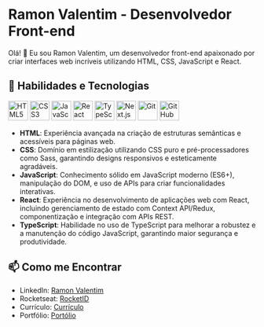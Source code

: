 # Ramon Valentim - Desenvolvedor Front-end

Olá! 👋 Eu sou Ramon Valentim, um desenvolvedor front-end apaixonado por criar interfaces web incríveis utilizando HTML, CSS, JavaScript e React.

## 🚀 Habilidades e Tecnologias

<p align="left">
  <img src="https://cdn.jsdelivr.net/gh/devicons/devicon/icons/html5/html5-original.svg" alt="HTML5" width="40" height="40"/>
  <img src="https://cdn.jsdelivr.net/gh/devicons/devicon/icons/css3/css3-original.svg" alt="CSS3" width="40" height="40"/>
  <img src="https://cdn.jsdelivr.net/gh/devicons/devicon/icons/javascript/javascript-original.svg" alt="JavaScript" width="40" height="40"/>
  <img src="https://cdn.jsdelivr.net/gh/devicons/devicon/icons/react/react-original.svg" alt="React" width="40" height="40"/>
  <img src="https://cdn.jsdelivr.net/gh/devicons/devicon/icons/typescript/typescript-original.svg" alt="TypeScript" width="40" height="40"/>
  <img src="https://cdn.jsdelivr.net/gh/devicons/devicon/icons/nextjs/nextjs-original.svg" alt="Next.js" width="40" height="40"/>
  <img src="https://cdn.jsdelivr.net/gh/devicons/devicon/icons/git/git-original.svg" alt="Git" width="40" height="40"/>
  <img src="https://cdn.jsdelivr.net/gh/devicons/devicon/icons/github/github-original.svg" alt="GitHub" width="40" height="40"/>
</p>

- **HTML**: Experiência avançada na criação de estruturas semânticas e acessíveis para páginas web.
- **CSS**: Domínio em estilização utilizando CSS puro e pré-processadores como Sass, garantindo designs responsivos e esteticamente agradáveis.
- **JavaScript**: Conhecimento sólido em JavaScript moderno (ES6+), manipulação do DOM, e uso de APIs para criar funcionalidades interativas.
- **React**: Experiência no desenvolvimento de aplicações web com React, incluindo gerenciamento de estado com Context API/Redux, componentização e integração com APIs REST.
- **TypeScript**: Habilidade no uso de TypeScript para melhorar a robustez e a manutenção do código JavaScript, garantindo maior segurança e produtividade.

## 📫 Como me Encontrar

- LinkedIn: [Ramon Valentim](https://www.linkedin.com/in/ramonvalentim88/)
- Rocketseat: [RocketID](https://app.rocketseat.com.br/rocketid/ramon-valentim-da-silva-08422)
- Currículo: [Currículo](https://drive.google.com/file/d/1fHZaZ3iQytaeu8l-UtGIDWLON3sg8VWK/view?usp=drive_link)
- Portfólio: [Portólio](https://portfolio-novo-eight.vercel.app/)
